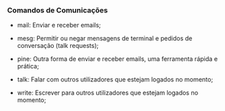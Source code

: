 <h3> Comandos de Comunicações </h3>

<!--ts-->
* mail: Enviar e receber emails;
* mesg: Permitir ou negar mensagens de terminal e pedidos de conversação (talk requests);
* pine: Outra forma de enviar e receber emails, uma ferramenta rápida e prática;

* talk: Falar com outros utilizadores que estejam logados no momento;
* write: Escrever para outros utilizadores que estejam logados no momento;
<!--te-->